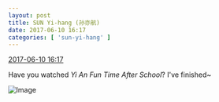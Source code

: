 ```yaml
---
layout: post
title: SUN Yi-hang (孙亦航)
date: 2017-06-10 16:17
categories: [ 'sun-yi-hang' ]
---
```


<div class="weibo-info">
  <a href="http://weibo.com/6108316220/F7bvrhlbi">2017-06-10 16:17</a>
</div>

Have you watched *Yi An Fun Time After School*? I've finished~

<!-- more -->

![Image](https://wx3.sinaimg.cn/mw690/006FnS5mly1fgg6e2mk8jj30qo140445.jpg)
